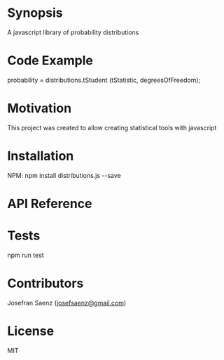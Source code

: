 # Synopsis

A javascript library of probability distributions 

# Code Example

probability = distributions.tStudent (tStatistic, degreesOfFreedom);

# Motivation

This project was created to allow creating statistical tools with javascript

# Installation

NPM: npm install distributions.js --save

# API Reference



# Tests

npm run test

# Contributors

Josefran Saenz (josefsaenz@gmail.com)

# License

MIT
